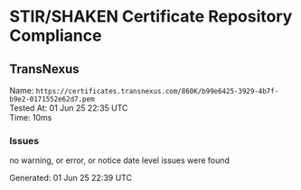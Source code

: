 # STIR/SHAKEN Certificate Repository Compliance

## TransNexus

Name: `https://certificates.transnexus.com/860K/b99e6425-3929-4b7f-b9e2-0171552e62d7.pem`\
Tested At: 01 Jun 25 22:35 UTC\
Time: 10ms

### Issues

no warning, or error, or notice date level issues were found

Generated: 01 Jun 25 22:39 UTC